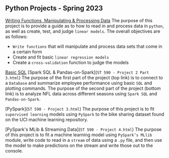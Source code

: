 ## Python Projects - Spring 2023

[Writing Functions, Manipulating & Processing Data](Project1FINAL.html)
The purpose of this project is to provide a guide as to how to read in and process data in `python`, as well as create, test, and judge `linear models`. The overall objectives are as follows:  

* `Write functions` that will manipulate and process data sets that come in a certain form  
* Create and fit basic `linear regression models`  
* Create a `cross-validation` function to judge the models  

[Basic SQL](ST\590\-\Project\2\Part\2.html)
[Spark SQL & Pandas-on-Spark](`ST 590 - Project 2 Part 3.html`)
The purpose of the first part of the project (top link) is to connect to a `Database` and summarize employee performance using basic `SQL` and plotting commands.
The purpose of the second part of the project (bottom link) is to analyze NFL data across different seasons using `Spark SQL` and `Pandas-on-Spark`.

[PySpark](`ST 590 - Project 3.html`)
The purpose of this project is to fit `supervised learning` models using `PySpark` to the bike sharing dataset found on the UCI machine learning repository.

[PySpark's MLib & Streaming Data](`ST 590 - Project 4.html`)
The purpose of this project is to fit a machine learning model using `PySpark’s MLlib` module, write code to read in a `stream` of data using a `.py` file, and then use the model to make predictions on the stream and write those out to the console.
